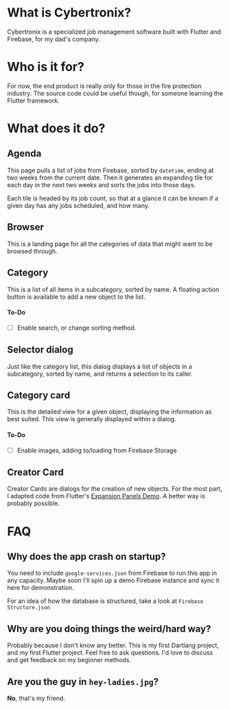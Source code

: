 # What is Cybertronix?

Cybertronix is a specialized job management software built with Flutter and Firebase,
for my dad's company.

# Who is it for?

For now, the end product is really only for those in the fire protection industry.
The source code could be useful though, for someone learning the Flutter framework.

# What does it do?

## Agenda

This page pulls a list of jobs from Firebase, sorted by `datetime`, ending at two weeks
from the current date. Then it generates an expanding tile for each day in the next two
weeks and sorts the jobs into those days.

Each tile is headed by its job count, so that at a glance it can be known if a given day
has any jobs scheduled, and how many.

## Browser

This is a landing page for all the categories of data that might want to be browsed
through.

## Category

This is a list of all items in a subcategory, sorted by name. A floating action button is available to add a new object to the list.

#### To-Do
- [ ] Enable search, or change sorting method.

## Selector dialog

Just like the category list, this dialog displays a list of objects in a subcategory, sorted by name, and returns a selection to its caller.

## Category card

This is the detailed view for a given object, displaying the information as best suited. This view is generally displayed within a dialog.
#### To-Do
- [ ] Enable images, adding to/loading from Firebase Storage

## Creator Card

Creator Cards are dialogs for the creation of new objects. For the most part, I adapted code from Flutter's [Expansion Panels Demo](https://github.com/flutter/flutter/blob/ae8994860e42c3eff67149282e93be47c07f9f93/examples/flutter_gallery/lib/demo/material/expansion_panels_demo.dart). A better way is probably possible.

# FAQ
## Why does the app crash on startup?

You need to include `google-services.json` from Firebase to run this app in any capacity.
Maybe soon I'll spin up a demo Firebase instance and sync it here for demonstration.

For an idea of how the database is structured, take a look at `Firebase Structure.json`

## Why are you doing things the weird/hard way?

Probably because I don't know any better. This is my first Dartlang project, and my first
Flutter project. Feel free to ask questions. I'd love to discuss and get feedback on my
beginner methods.

## Are you the guy in `hey-ladies.jpg`?

**No**, that's my friend.
